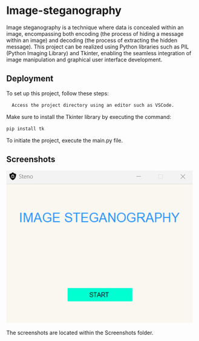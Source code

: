 
# Image-steganography

Image steganography is a technique where data is concealed within an image, encompassing both encoding (the process of hiding a message within an image) and decoding (the process of extracting the hidden message). This project can be realized using Python libraries such as PIL (Python Imaging Library) and Tkinter, enabling the seamless integration of image manipulation and graphical user interface development.


## Deployment

To set up this project, follow these steps:

```bash
  Access the project directory using an editor such as VSCode.
```
Make sure to install the Tkinter library by executing the command:

```bash
pip install tk
```
To initiate the project, execute the main.py file.

## Screenshots
![Alt text](Img-steno/Screenshots/1.png)



The screenshots are located within the Screenshots folder. 